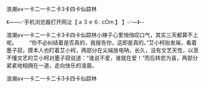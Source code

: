 浪潮a∨一卡二一卡二卡3卡四卡仙踪林

《——✅手机浏览器打开网沚【ａ３ｅ６. cOm 】 】✅—》--

浪潮a∨一卡二一卡二卡3卡四卡仙踪林小辣子心里悄悄叹口气，其实三天都算不上呢。
　　“你不必纠结着是否真的，我报告你，这即是真的。”艾小柯抬发端，看着墨子寂，摸本人也盯着艾小柯，两部分在尖端放电呐，长久，没有文艺天性，以至不懂文艺的艾小柯对墨子寂说道：“谁说不爱，谁就在爱！”而后转悲为喜，两部分紧紧地相拥在一道，走向快乐的凌晨。





浪潮a∨一卡二一卡二卡3卡四卡仙踪林
